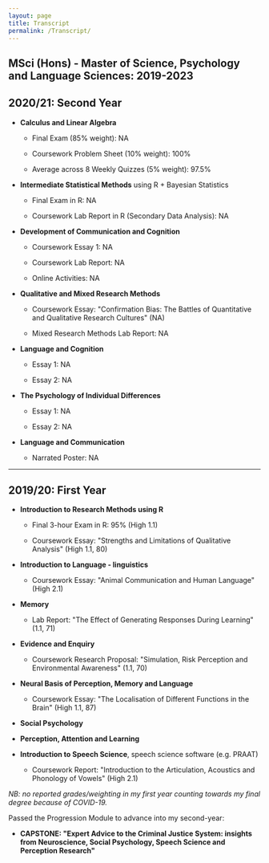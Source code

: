 ```yaml
---
layout: page
title: Transcript
permalink: /Transcript/
---
```


## MSci (Hons) - Master of Science, Psychology and Language Sciences: 2019-2023


## 2020/21: Second Year

- **Calculus and Linear Algebra**
  
  - Final Exam (85% weight): NA
  
  - Coursework Problem Sheet (10% weight): 100%
  
  - Average across 8 Weekly Quizzes (5% weight): 97.5%

- **Intermediate Statistical Methods** using R + Bayesian Statistics 
  
  - Final Exam in R: NA
  
  - Coursework Lab Report in R (Secondary Data Analysis): NA

- **Development of Communication and Cognition**

  - Coursework Essay 1: NA
  
  - Coursework Lab Report: NA
  
  - Online Activities: NA

- **Qualitative and Mixed Research Methods**

  - Coursework Essay: "Confirmation Bias: The Battles of Quantitative and Qualitative Research Cultures" (NA)
  
  - Mixed Research Methods Lab Report: NA

- **Language and Cognition**
  
  - Essay 1: NA
  
  - Essay 2: NA

- **The Psychology of Individual Differences**
  
  - Essay 1: NA
  
  - Essay 2: NA

- **Language and Communication**

  - Narrated Poster: NA

---
## 2019/20: First Year

- **Introduction to Research Methods using R** 

  - Final 3-hour Exam in R: 95% (High 1.1)
  
  - Coursework Essay: "Strengths and Limitations of Qualitative Analysis" (High 1.1, 80)

- **Introduction to Language - linguistics**

  - Coursework Essay: "Animal Communication and Human Language" (High 2.1)

- **Memory** 
  
  - Lab Report: "The Effect of Generating Responses During Learning" (1.1, 71)

- **Evidence and Enquiry** 

  - Coursework Research Proposal: "Simulation, Risk Perception and Environmental Awareness" (1.1, 70)

- **Neural Basis of Perception, Memory and Language** 
  
  - Coursework Essay: "The Localisation of Different Functions in the Brain" (High 1.1, 87)

- **Social Psychology** 

- **Perception, Attention and Learning**

- **Introduction to Speech Science**, speech science software (e.g. PRAAT)
  
  - Coursework Report: "Introduction to the Articulation, Acoustics and Phonology of Vowels" (High 2.1)


*NB: no reported grades/weighting in my first year counting towards my final degree because of COVID-19.*

Passed the Progression Module to advance into my second-year: 
- **CAPSTONE: "Expert Advice to the Criminal Justice System: insights from Neuroscience, Social Psychology, Speech Science and Perception Research"**

